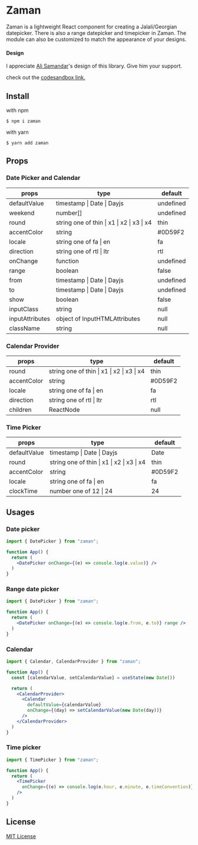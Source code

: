# Zaman

Zaman is a lightweight React component for creating a Jalali/Georgian datepicker. There is also a range datepicker and timepicker in Zaman. The module can also be customized to match the appearance of your designs.

#### Design

I appreciate [Ali Samandar](https://dribbble.com/eanlami)'s design of this library. Give him your support.

check out the [codesandbox link.](https://codesandbox.io/s/new-version-date-picker-6eeepf)
## Install

with npm

`$ npm i zaman`

with yarn

`$ yarn add zaman`

## Props
### Date Picker and Calendar

| props           | type                                                       | default   |
|-----------------|------------------------------------------------------------|-----------|
| defaultValue    | timestamp &#124; Date &#124; Dayjs                         | undefined |
| weekend         | number[]                                                   | undefined |
| round           | string one of thin &#124; x1 &#124; x2 &#124; x3 &#124; x4 | thin      |
| accentColor     | string                                                     | #0D59F2   |
| locale          | string one of fa &#124; en                                 | fa        |
| direction       | string one of rtl &#124; ltr                               | rtl       |
| onChange        | function                                                   | undefined |
| range           | boolean                                                    | false     |
| from            | timestamp &#124; Date &#124; Dayjs                         | undefined |
| to              | timestamp &#124; Date &#124; Dayjs                         | undefined |
| show            | boolean                                                    | false     |
| inputClass      | string                                                     | null      |
| inputAttributes | object of InputHTMLAttributes                              | null      |
| className       | string                                                     | null      |


### Calendar Provider

| props       | type                                                       | default |
|-------------|------------------------------------------------------------|---------|
| round       | string one of thin &#124; x1 &#124; x2 &#124; x3 &#124; x4 | thin    |
| accentColor | string                                                     | #0D59F2 |
| locale      | string one of fa &#124; en                                 | fa      |
| direction   | string one of rtl &#124; ltr                               | rtl     |
| children    | ReactNode                                                  | null    |



### Time Picker

| props        | type                                                       | default |
|--------------|------------------------------------------------------------|---------|
| defaultValue | timestamp &#124; Date &#124; Dayjs                         | Date    |
| round        | string one of thin &#124; x1 &#124; x2 &#124; x3 &#124; x4 | thin    |
| accentColor  | string                                                     | #0D59F2 |
| locale       | string one of fa &#124; en                                 | fa      |
| clockTime    | number one of 12 &#124; 24                                 | 24      |

## Usages
### Date picker

``` jsx
import { DatePicker } from "zaman";

function App() {
  return (
    <DatePicker onChange={(e) => console.log(e.value)} />
  )
}
```

### Range date picker

``` jsx
import { DatePicker } from "zaman";

function App() {
  return (
    <DatePicker onChange={(e) => console.log(e.from, e.to)} range />
  )
}
```

### Calendar

``` jsx
import { Calendar, CalendarProvider } from "zaman";

function App() {
  const [calendarValue, setCalendarValue] = useState(new Date())

  return (
    <CalendarProvider>
      <Calendar
        defaultValue={calendarValue}
        onChange={(day) => setCalendarValue(new Date(day))}
      />
    </CalendarProvider>
  )
}
```


### Time picker

``` jsx
import { TimePicker } from "zaman";

function App() {
  return (
    <TimePicker
      onChange={(e) => console.log(e.hour, e.minute, e.timeConvention)}
    />
  )
}
```

## License


[MIT License](https://github.com/rzkhosroshahi/zaman/blob/main/LICENSE)
